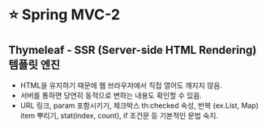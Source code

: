 # ⭐️ Spring MVC-2

## Thymeleaf - SSR (Server-side HTML Rendering) 템플릿 엔진
- HTML을 유지하기 때문에 웹 브라우저에서 직접 열어도 깨지지 않음.
- 서버를 통하면 당연히 동적으로 변하는 내용도 확인할 수 있음.
- URL 링크, param 포함시키기, 체크박스 th:checked 속성, 반복 (ex.List, Map) item 뿌리기, stat(index, count), if 조건문 등 기본적인 문법 숙지.

